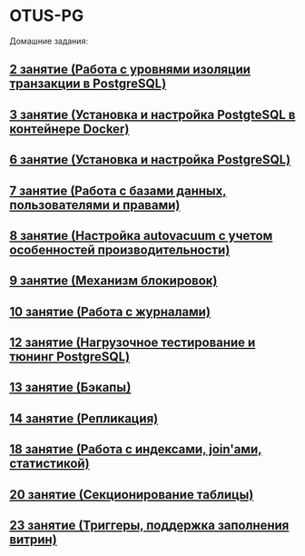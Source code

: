 # OTUS-PG

Домашние задания:
## [2 занятие (Работа с уровнями изоляции транзакции в PostgreSQL)](homework_lesson2/report.md)
## [3 занятие (Установка и настройка PostgteSQL в контейнере Docker)](homework_lesson3/report.md)
## [6 занятие (Установка и настройка PostgreSQL)](homework_lesson6/report.md)
## [7 занятие (Работа с базами данных, пользователями и правами)](homework_lesson7/report.md)
## [8 занятие (Настройка autovacuum с учетом особенностей производительности)](homework_lesson8/report.md)
## [9 занятие (Механизм блокировок)](homework_lesson9/report.md)
## [10 занятие (Работа с журналами)](homework_lesson10/report.md)
## [12 занятие (Нагрузочное тестирование и тюнинг PostgreSQL)](homework_lesson12/report.md)
## [13 занятие (Бэкапы)](homework_lesson13/report.md)
## [14 занятие (Репликация)](homework_lesson14/report.md)
## [18 занятие (Работа с индексами, join'ами, статистикой)](homework_lesson18/report.md)
## [20 занятие (Секционирование таблицы)](homework_lesson20/report.md)
## [23 занятие (Триггеры, поддержка заполнения витрин)](homework_lesson23/report.md)